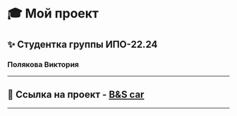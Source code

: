 # 🎓 Мой проект

## ✨ Студентка группы ИПО-22.24
### **Полякова Виктория**

---
## 🚀 Ссылка на проект - [B&S car](https://drive.google.com/drive/folders/1mZxLu8f7I-zQOUmFZ7-CeLpLCNMltknN?usp=drive_link)
---
